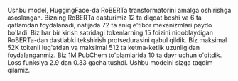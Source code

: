 Ushbu model, HuggingFace-da RoBERTa transformatorini amalga oshirishga asoslangan. Bizning RoBERTa dasturimiz 12 ta diqqat boshi va 6 ta qatlamdan foydalanadi, natijada 72 ta aniq e'tibor mexanizmlari paydo bo'ladi. Biz har bir kirish satridagi tokenlarning 15 foizini niqoblaydigan RoBERTa-dan dastlabki tekshirish protsedurasini qabul qildik. Biz maksimal 52K tokenli lug'atdan va maksimal 512 ta ketma-ketlik uzunligidan foydalanganmiz. Biz 1M PubChem to'plamlarida 10 ta davr uchun o'qitdik. Loss funksiya 2.9 dan 0.33 gacha tushdi. Ushbu modelni sizga taqdim qilamiz.